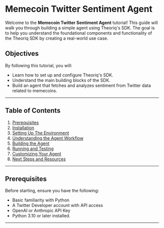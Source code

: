 # Memecoin Twitter Sentiment Agent

Welcome to the **Memecoin Twitter Sentiment Agent** tutorial! This guide will walk you through building a simple agent using Theoriq's SDK. The goal is to help you understand the foundational components and functionality of the Theoriq SDK by creating a real-world use case.

## Objectives

By following this tutorial, you will:

- Learn how to set up and configure Theoriq's SDK.
- Understand the main building blocks of the SDK.
- Build an agent that fetches and analyzes sentiment from Twitter data related to memecoins.

---

## Table of Contents

1. [Prerequisites](#prerequisites)
2. [Installation](#installation)
3. [Setting Up The Environment](#setting-up-the-environment)
4. [Understanding the Agent Workflow](#understanding-the-agent-workflow)
5. [Building the Agent](#building-the-agent)
6. [Running and Testing](#running-and-testing)
7. [Customizing Your Agent](#customizing-your-agent)
8. [Next Steps and Resources](#next-steps-and-resources)

---

## Prerequisites

Before starting, ensure you have the following:

- Basic familiarity with Python
- A Twitter Developer account with API access
- OpenAI or Anthropic API Key
- Python 3.10 or later installed.

---